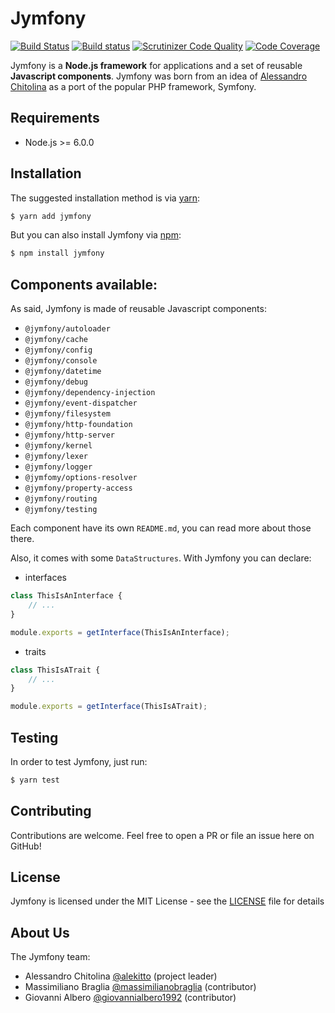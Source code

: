 Jymfony
=======
[![Build Status](https://travis-ci.org/jymfony/jymfony.svg?branch=master)](https://travis-ci.org/jymfony/jymfony) [![Build status](https://ci.appveyor.com/api/projects/status/u0pha9iab9dr3kwj/branch/master?svg=true)](https://ci.appveyor.com/project/alekitto/jymfony-354c2/branch/master) [![Scrutinizer Code Quality](https://scrutinizer-ci.com/g/jymfony/jymfony/badges/quality-score.png?b=master)](https://scrutinizer-ci.com/g/jymfony/jymfony/?branch=master) [![Code Coverage](https://scrutinizer-ci.com/g/jymfony/jymfony/badges/coverage.png?b=master)](https://scrutinizer-ci.com/g/jymfony/jymfony/?branch=master)

Jymfony is a **Node.js framework** for applications and a set of reusable **Javascript components**.
Jymfony was born from an idea of [Alessandro Chitolina](https://github.com/alekitto) as a port of the popular PHP framework, Symfony.

Requirements
------------
- Node.js >= 6.0.0

Installation
------------
The suggested installation method is via [yarn](https://yarnpkg.com/):
```sh
$ yarn add jymfony
```

But you can also install Jymfony via [npm](https://npmjs.com/):
```sh
$ npm install jymfony
```

Components available:
---------------------
As said, Jymfony is made of reusable Javascript components:
- `@jymfony/autoloader`
- `@jymfony/cache`
- `@jymfony/config`
- `@jymfony/console`
- `@jymfony/datetime`
- `@jymfony/debug`
- `@jymfony/dependency-injection`
- `@jymfony/event-dispatcher`
- `@jymfony/filesystem`
- `@jymfony/http-foundation`
- `@jymfony/http-server`
- `@jymfony/kernel`
- `@jymfony/lexer`
- `@jymfony/logger`
- `@jymfomy/options-resolver`
- `@jymfony/property-access`
- `@jymfony/routing`
- `@jymfony/testing`

Each component have its own `README.md`, you can read more about those there.

Also, it comes with some `DataStructures`. With Jymfony you can declare:
- interfaces
```js
class ThisIsAnInterface {
    // ...
}

module.exports = getInterface(ThisIsAnInterface);
```
- traits
```js
class ThisIsATrait {
    // ...
}

module.exports = getInterface(ThisIsATrait);
```

Testing
-------
In order to test Jymfony, just run:

```sh
$ yarn test
```

Contributing
------------
Contributions are welcome. Feel free to open a PR or file an issue here on GitHub!

License
-------
Jymfony is licensed under the MIT License - see the [LICENSE](https://github.com/jymfony/jymfony/blob/master/LICENSE) file for details

About Us
--------
The Jymfony team:
- Alessandro Chitolina [@alekitto](https://github.com/alekitto) (project leader)
- Massimiliano Braglia [@massimilianobraglia](https://github.com/massimilianobraglia) (contributor)
- Giovanni Albero [@giovannialbero1992](https://github.com/giovannialbero1992) (contributor)
